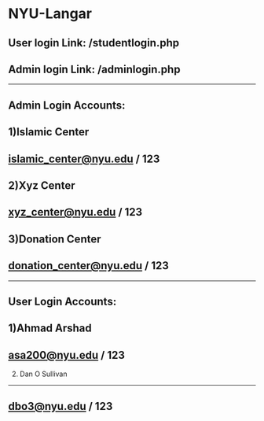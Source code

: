 # NYU-Langar

User login Link: /studentlogin.php
------------
Admin login Link: /adminlogin.php
------------

------------------------
Admin Login Accounts:
------------
1)Islamic Center
------------
islamic_center@nyu.edu / 123
------------
2)Xyz Center
------------
xyz_center@nyu.edu / 123
------------
3)Donation Center
------------
donation_center@nyu.edu / 123
------------
------------------------
User Login Accounts:
------------
1)Ahmad Arshad
------------
asa200@nyu.edu / 123
----------------
2) Dan O Sullivan
------------
dbo3@nyu.edu / 123 
------------
